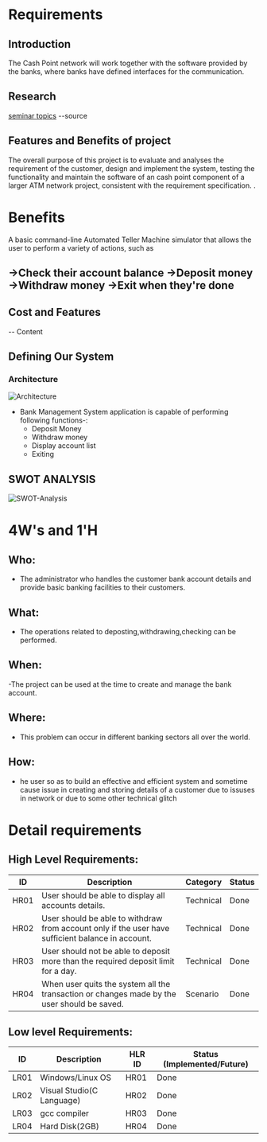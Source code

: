 # Requirements
## Introduction
The Cash Point network will work together with the software provided by the banks, where banks have defined interfaces for the communication. 

## Research
[seminar topics](https://www.seminarstopics.com/seminar/6610/bank-account-management-system-project-)
--source
 ## Features and Benefits of project
 The overall purpose of this project is to evaluate and analyses the requirement of the customer, design and implement the system, testing the functionality and maintain the software of an cash point component of a larger ATM network project, consistent with the requirement specification. .
 # Benefits
 A basic command-line Automated Teller Machine simulator that allows the user to perform a variety of actions, such as

->Check their account balance
->Deposit money
->Withdraw money
->Exit when they're done
 - 
## Cost and Features

-- Content 

## Defining Our System
### Architecture
![Architecture](PP.png)
- Bank Management System application is capable of performing following functions-:
    - Deposit Money
    - Withdraw money
    - Display account list
    - Exiting
## SWOT ANALYSIS
![SWOT-Analysis](https://github.com/keshavamurthy5/ltts_stepin_miniproject/blob/main/1_Requirements/swot.jpg)
# 4W&#39;s and 1&#39;H

## Who:
- The administrator who handles the customer bank account details and provide basic banking facilities to their customers.

## What:
- The operations related to deposting,withdrawing,checking can be performed.

## When:
-The project can be used at the time to create and manage the bank account.

## Where:
- This problem can occur in different banking sectors all over the world.

## How:
- he user so as to build an effective and efficient system and sometime cause issue in creating and storing details of a customer due to issuses in network or due to some other technical glitch
# Detail requirements
## High Level Requirements:

| ID   | Description                                                                                       | Category  | Status |
|------|---------------------------------------------------------------------------------------------------|-----------|--------|
| HR01 | User should be able to display all accounts details.                                              | Technical | Done |
| HR02 | User should be able to withdraw from account only if the user have sufficient balance in account. | Technical | Done |
| HR03 | User should not be able to deposit more than the required deposit limit for a day.                | Technical | Done |
| HR04 | When user quits the system all the transaction or changes made by the user should be saved.       | Scenario  | Done |

##  Low level Requirements:
| ID   | Description                                                                                                                                                                                                              | HLR ID     | Status (Implemented/Future) |
|------|--------------------------------------------------------------------------------------------------------------------------------------------------------------------------------------------------------------------------|------------|-----------------------------|
| LR01 | Windows/Linux OS                        | HR01       | Done                        |
| LR02 | Visual Studio(C Language)	              | HR02       | Done                        |
| LR03 | gcc compiler	                           | HR03       | Done                        |
| LR04 | Hard Disk(2GB)	                         | HR04       | Done                        |
